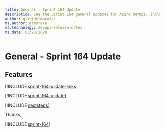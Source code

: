 ```yaml
---
title: General - Sprint 164 Update
description: See the Sprint 164 general updates for Azure DevOps, including next steps.
author: gloridelmorales
ms.author: glmorale
ms.technology: devops-release-notes
ms.date: 01/28/2020
---
```


# General - Sprint 164 Update

## Features

[!INCLUDE [sprint-164-update-links](../includes/general/sprint-164-update-links.md)]

[!INCLUDE [sprint-164-update](../includes/general/sprint-164-update.md)]

[!INCLUDE [nextsteps](../includes/nextsteps.md)]

Thanks,

[!INCLUDE [sprint-164](../includes/signer/sprint-164.md)]
